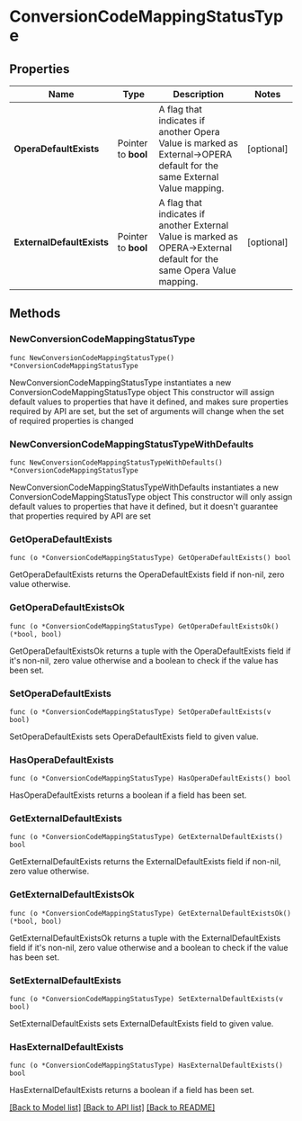 # ConversionCodeMappingStatusType

## Properties

Name | Type | Description | Notes
------------ | ------------- | ------------- | -------------
**OperaDefaultExists** | Pointer to **bool** | A flag that indicates if another Opera Value is marked as External-&gt;OPERA default for the same External Value mapping. | [optional] 
**ExternalDefaultExists** | Pointer to **bool** | A flag that indicates if another External Value is marked as OPERA-&gt;External default for the same Opera Value mapping. | [optional] 

## Methods

### NewConversionCodeMappingStatusType

`func NewConversionCodeMappingStatusType() *ConversionCodeMappingStatusType`

NewConversionCodeMappingStatusType instantiates a new ConversionCodeMappingStatusType object
This constructor will assign default values to properties that have it defined,
and makes sure properties required by API are set, but the set of arguments
will change when the set of required properties is changed

### NewConversionCodeMappingStatusTypeWithDefaults

`func NewConversionCodeMappingStatusTypeWithDefaults() *ConversionCodeMappingStatusType`

NewConversionCodeMappingStatusTypeWithDefaults instantiates a new ConversionCodeMappingStatusType object
This constructor will only assign default values to properties that have it defined,
but it doesn't guarantee that properties required by API are set

### GetOperaDefaultExists

`func (o *ConversionCodeMappingStatusType) GetOperaDefaultExists() bool`

GetOperaDefaultExists returns the OperaDefaultExists field if non-nil, zero value otherwise.

### GetOperaDefaultExistsOk

`func (o *ConversionCodeMappingStatusType) GetOperaDefaultExistsOk() (*bool, bool)`

GetOperaDefaultExistsOk returns a tuple with the OperaDefaultExists field if it's non-nil, zero value otherwise
and a boolean to check if the value has been set.

### SetOperaDefaultExists

`func (o *ConversionCodeMappingStatusType) SetOperaDefaultExists(v bool)`

SetOperaDefaultExists sets OperaDefaultExists field to given value.

### HasOperaDefaultExists

`func (o *ConversionCodeMappingStatusType) HasOperaDefaultExists() bool`

HasOperaDefaultExists returns a boolean if a field has been set.

### GetExternalDefaultExists

`func (o *ConversionCodeMappingStatusType) GetExternalDefaultExists() bool`

GetExternalDefaultExists returns the ExternalDefaultExists field if non-nil, zero value otherwise.

### GetExternalDefaultExistsOk

`func (o *ConversionCodeMappingStatusType) GetExternalDefaultExistsOk() (*bool, bool)`

GetExternalDefaultExistsOk returns a tuple with the ExternalDefaultExists field if it's non-nil, zero value otherwise
and a boolean to check if the value has been set.

### SetExternalDefaultExists

`func (o *ConversionCodeMappingStatusType) SetExternalDefaultExists(v bool)`

SetExternalDefaultExists sets ExternalDefaultExists field to given value.

### HasExternalDefaultExists

`func (o *ConversionCodeMappingStatusType) HasExternalDefaultExists() bool`

HasExternalDefaultExists returns a boolean if a field has been set.


[[Back to Model list]](../README.md#documentation-for-models) [[Back to API list]](../README.md#documentation-for-api-endpoints) [[Back to README]](../README.md)


